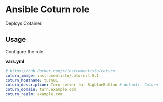 # Ansible Coturn role

Deploys Cotainer.

## Usage

Configure the role.

**vars.yml**

```yml
# https://hub.docker.com/r/instrumentisto/coturn
coturn_image: instrumentisto/coturn:4.5.1
coturn_hostname: turn01
coturn_description: Turn server for BigblueButton # default: Coturn
coturn_domain: turn.example.com
coturn_realm: example.com
```
